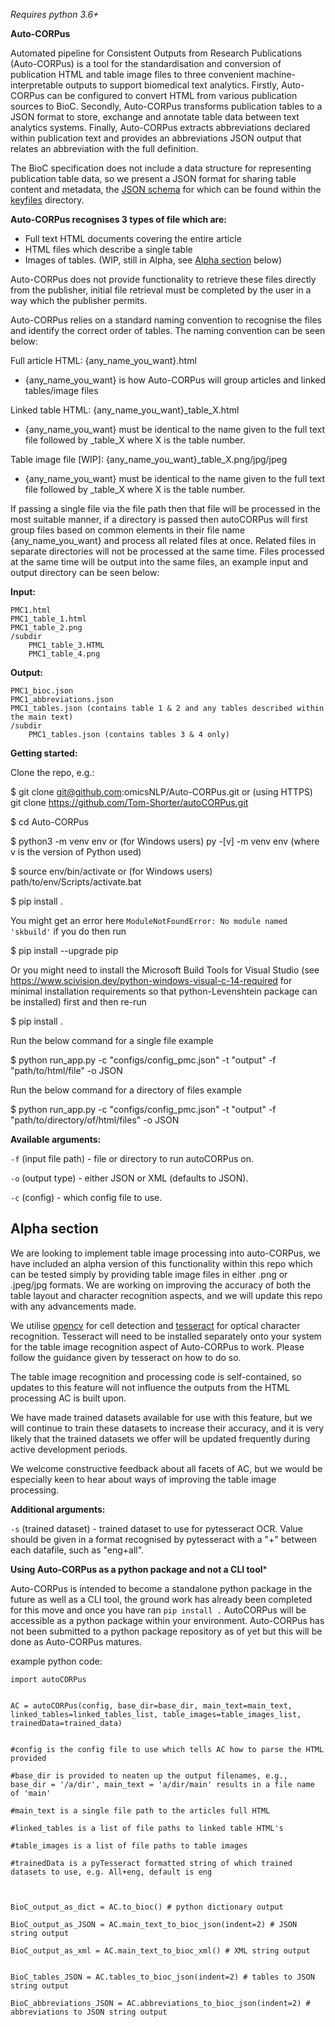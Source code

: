 *Requires python 3.6+*

**Auto-CORPus**

Automated pipeline for Consistent Outputs from Research Publications (Auto-CORPus) is a tool for the standardisation and conversion of publication HTML and table image files to three convenient machine-interpretable outputs to support biomedical text analytics. Firstly, Auto-CORPus can be configured to convert HTML from various publication sources to BioC. Secondly, Auto-CORPus transforms publication tables to a JSON format to store, exchange and annotate table data between text analytics systems. Finally, Auto-CORPus extracts abbreviations declared within publication text and provides an abbreviations JSON output that relates an abbreviation with the full definition.

The BioC specification does not include a data structure for representing publication table data, so we present a JSON format for sharing table content and metadata, the [JSON schema](keyFiles/schema.json) for which can be found within the [keyfiles](keyFiles) directory.

**Auto-CORPus recognises 3 types of file which are:**

- Full text HTML documents covering the entire article
- HTML files which describe a single table
- Images of tables. (WIP, still in Alpha, see [Alpha section](#alpha) below)

Auto-CORPus does not provide functionality to retrieve these files directly from the publisher, initial file retrieval must be completed by the user in a way which the publisher permits.

Auto-CORPus relies on a standard naming convention to recognise the files and identify the correct order of tables. The naming convention can be seen below:

Full article HTML: {any_name_you_want}.html
- {any_name_you_want} is how Auto-CORPus will group articles and linked tables/image files

Linked table HTML: {any_name_you_want}_table_X.html
- {any_name_you_want} must be identical to the name given to the full text file followed by _table_X where X is the table number.

Table image file [WIP]: {any_name_you_want}_table_X.png/jpg/jpeg
- {any_name_you_want} must be identical to the name given to the full text file followed by _table_X where X is the table number.

If passing a single file via the file path then that file will be processed in the most suitable manner, if a directory is passed then autoCORPus will first group files based on common elements in their file name {any_name_you_want} and process all related files at once. Related files in separate directories will not be processed at the same time. Files processed at the same time will be output into the same files, an example input and output directory can be seen below:

**Input:**

    PMC1.html
    PMC1_table_1.html
    PMC1_table_2.png
    /subdir
        PMC1_table_3.HTML
        PMC1_table_4.png

**Output:**

    PMC1_bioc.json
    PMC1_abbreviations.json
    PMC1_tables.json (contains table 1 & 2 and any tables described within the main text)
    /subdir
        PMC1_tables.json (contains tables 3 & 4 only)
        
**Getting started:**

Clone the repo, e.g.:

$ git clone git@github.com:omicsNLP/Auto-CORPus.git or (using HTTPS) git clone https://github.com/Tom-Shorter/autoCORPus.git

$ cd Auto-CORPus

$ python3 -m venv env or (for Windows users) py -[v] -m venv env (where v is the version of Python used)

$ source env/bin/activate or (for Windows users) path/to/env/Scripts/activate.bat

$ pip install .

You might get an error here `ModuleNotFoundError: No module named 'skbuild'` if you do then run 

$ pip install --upgrade pip 

Or you might need to install the Microsoft Build Tools for Visual Studio 
(see https://www.scivision.dev/python-windows-visual-c-14-required for minimal installation requirements so that python-Levenshtein package can be installed)
first and then re-run

$ pip install .

Run the below command for a single file example

$ python run_app.py -c "configs/config_pmc.json" -t "output" -f "path/to/html/file" -o JSON

Run the below command for a directory of files example

$  python run_app.py -c "configs/config_pmc.json" -t "output" -f "path/to/directory/of/html/files" -o JSON

**Available arguments:**

`-f` (input file path) - file or directory to run autoCORPus on.

`-o` (output type) - either JSON or XML (defaults to JSON).

`-c` (config) - which config file to use.


<h2><a name="alpha">Alpha section</a></h2>

We are looking to implement table image processing into auto-CORPus, we have included an alpha version of this 
functionality within this repo which can be tested simply by providing table image files in either .png or .jpeg/jpg 
formats. We are working on improving the accuracy of both the table layout and character recognition aspects, and we will
update this repo with any advancements made.

We utilise [opencv](https://pypi.org/project/opencv-python/) for cell detection and [tesseract](https://github.com/tesseract-ocr/tesseract) for optical character recognition. Tesseract will need to be installed separately onto your system for the table image recognition aspect of Auto-CORPus to work. Please follow the guidance given by tesseract on how to do so.

The table image recognition and processing code is self-contained, so updates to this feature will not influence the 
outputs from the HTML processing AC is built upon.

We have made trained datasets available for use with this feature, but we will continue to train these datasets to 
increase their accuracy, and it is very likely that the trained datasets we offer will be updated frequently during
active development periods.

We welcome constructive feedback about all facets of AC, but we would be especially keen to hear about ways of improving the table
image processing.

**Additional arguments:**

`-s` (trained dataset) - trained dataset to use for pytesseract OCR. Value should be given in a format
    recognised by pytesseract with a "+" between each datafile, such as "eng+all".
    
**Using Auto-CORPus as a python package and not a CLI tool***

Auto-CORPus is intended to become a standalone python package in the future as well as a CLI tool, the ground work has already been completed for this move and once you have ran `pip install .` AutoCORPus will be accessible as a python package within your environment. Auto-CORPus has not been submitted to a python package repository as of yet but this will be done as Auto-CORPus matures.

example python code:

```
import autoCORPus


AC = autoCORPus(config, base_dir=base_dir, main_text=main_text, linked_tables=linked_tables_list, table_images=table_images_list, trainedData=trained_data)


#config is the config file to use which tells AC how to parse the HTML provided

#base_dir is provided to neaten up the output filenames, e.g., base_dir = '/a/dir', main_text = 'a/dir/main' results in a file name of 'main'

#main_text is a single file path to the articles full HTML

#linked_tables is a list of file paths to linked table HTML's

#table_images is a list of file paths to table images

#trainedData is a pyTesseract formatted string of which trained datasets to use, e.g. All+eng, default is eng



BioC_output_as_dict = AC.to_bioc() # python dictionary output

BioC_output_as_JSON = AC.main_text_to_bioc_json(indent=2) # JSON string output

BioC_output_as_xml = AC.main_text_to_bioc_xml() # XML string output


BioC_tables_JSON = AC.tables_to_bioc_json(indent=2) # tables to JSON string output

BioC_abbreviations_JSON = AC.abbreviations_to_bioc_json(indent=2) # abbreviations to JSON string output
```


